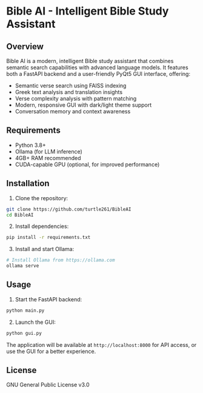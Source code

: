 # Bible AI - Intelligent Bible Study Assistant

## Overview
Bible AI is a modern, intelligent Bible study assistant that combines semantic search capabilities with advanced language models. It features both a FastAPI backend and a user-friendly PyQt5 GUI interface, offering:

- Semantic verse search using FAISS indexing
- Greek text analysis and translation insights
- Verse complexity analysis with pattern matching
- Modern, responsive GUI with dark/light theme support
- Conversation memory and context awareness

## Requirements
- Python 3.8+
- Ollama (for LLM inference)
- 4GB+ RAM recommended
- CUDA-capable GPU (optional, for improved performance)

## Installation
1. Clone the repository:
```bash
git clone https://github.com/turtle261/BibleAI
cd BibleAI
```

2. Install dependencies:
```bash
pip install -r requirements.txt
```

3. Install and start Ollama:
```bash
# Install Ollama from https://ollama.com
ollama serve
```

## Usage
1. Start the FastAPI backend:
```bash
python main.py
```

2. Launch the GUI:
```bash
python gui.py
```

The application will be available at `http://localhost:8000` for API access, or use the GUI for a better experience.

## License
GNU General Public License v3.0
